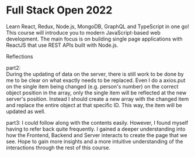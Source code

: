 # Full Stack Open 2022

Learn React, Redux, Node.js, MongoDB, GraphQL and TypeScript in one go! This course will introduce you to modern JavaScript-based web development. The main focus is on building single page applications with ReactJS that use REST APIs built with Node.js.

Reflections  

part2:  
During the updating of data on the server, there is still work to be done by me to be clear on what exactly needs to be replaced. 
Even I do a axios.put on the single item being changed (e.g. person's number) on the correct object position in the array, only the single 
item will be reflected at the new server's position.
Instead I should create a new array with the changed item and replace the entire object at that specific ID. This way, the item will be 
updated as well.

part3:
I could follow along with the contents easily. However, I found myself having to refer back quite frequently. I gained a deeper understanding into how the Frontend, Backend and Server interacts to create the page that we see.
Hope to gain more insights and a more intuitive understanding of the interactions through the rest of this course.
